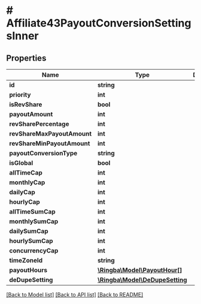 # # Affiliate43PayoutConversionSettingsInner

## Properties

Name | Type | Description | Notes
------------ | ------------- | ------------- | -------------
**id** | **string** |  |
**priority** | **int** |  |
**isRevShare** | **bool** |  |
**payoutAmount** | **int** |  |
**revSharePercentage** | **int** |  |
**revShareMaxPayoutAmount** | **int** |  |
**revShareMinPayoutAmount** | **int** |  |
**payoutConversionType** | **string** |  |
**isGlobal** | **bool** |  |
**allTimeCap** | **int** |  |
**monthlyCap** | **int** |  |
**dailyCap** | **int** |  |
**hourlyCap** | **int** |  |
**allTimeSumCap** | **int** |  |
**monthlySumCap** | **int** |  |
**dailySumCap** | **int** |  |
**hourlySumCap** | **int** |  |
**concurrencyCap** | **int** |  |
**timeZoneId** | **string** |  | [optional]
**payoutHours** | [**\Ringba\Model\PayoutHour[]**](PayoutHour.md) |  | [optional]
**deDupeSetting** | [**\Ringba\Model\DeDupeSetting**](DeDupeSetting.md) |  |

[[Back to Model list]](../../README.md#models) [[Back to API list]](../../README.md#endpoints) [[Back to README]](../../README.md)
